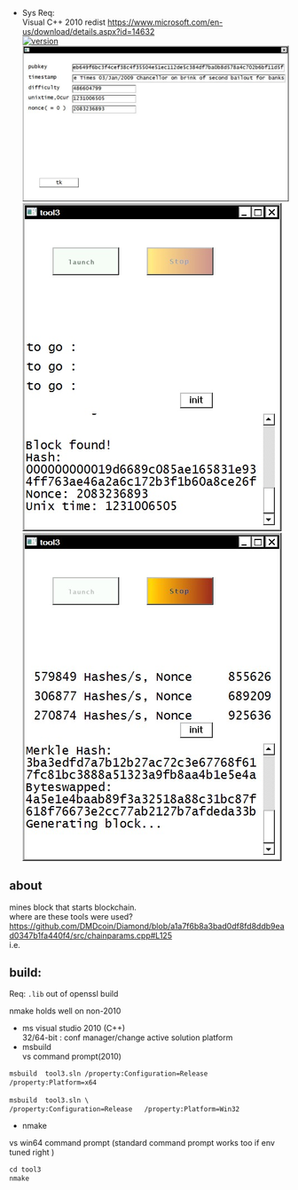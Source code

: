  - Sys Req:  
Visual C++ 2010 redist 
https://www.microsoft.com/en-us/download/details.aspx?id=14632  
[![version](https://img.shields.io/github/downloads/alexeyneu/ZeroBlockMT/total.svg?style=plastic)](https://github.com/alexeyneu/ZeroBlockMT/tree/master/x64/Release)  
![Screen1](/screens/Untitled%201.jpg)
![Screen1](/screens/Untitled%202.jpg)
![Screen1](/screens/Untitled%208.jpg)
## about 
 mines block that starts blockchain.  
where are these tools were used?  
https://github.com/DMDcoin/Diamond/blob/a1a7f6b8a3bad0df8fd8ddb9ead0347b1fa440f4/src/chainparams.cpp#L125  
i.e.
## build:  
Req: `.lib` out of openssl build 
  
nmake holds well on non-2010  
 - ms visual studio 2010 (C++)  
32/64-bit : conf manager/change active solution platform  
 - msbuild  
vs command prompt(2010)
```
msbuild  tool3.sln /property:Configuration=Release   /property:Platform=x64

msbuild  tool3.sln \
/property:Configuration=Release   /property:Platform=Win32
```
- nmake  
  
vs win64 command prompt (standard command prompt works too if env tuned right ) 
```
cd tool3
nmake
```

